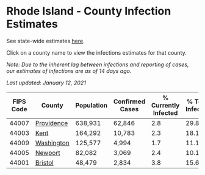 # Rhode Island - County Infection Estimates

See state-wide estimates [here](/infections/us-ri).

Click on a county name to view the infections estimates for that county.

*Note: Due to the inherent lag between infections and reporting of cases, our estimates of infections are as of 14 days ago.*

*Last updated: January 12, 2021*

|   FIPS Code |                   County |   Population |   Confirmed Cases |   % Currently Infected |   % Total Infected |
|-------------|--------------------------|--------------|-------------------|------------------------|--------------------|
|       44007 | [Providence](providence) |      638,931 |            62,846 |                    2.8 |               29.8 |
|       44003 |             [Kent](kent) |      164,292 |            10,783 |                    2.3 |               18.1 |
|       44009 | [Washington](washington) |      125,577 |             4,994 |                    1.7 |               11.1 |
|       44005 |       [Newport](newport) |       82,082 |             3,069 |                    2.4 |               10.1 |
|       44001 |       [Bristol](bristol) |       48,479 |             2,834 |                    3.8 |               15.6 |